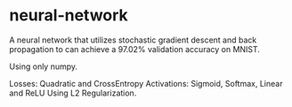 # neural-network

A neural network that utilizes stochastic gradient descent and back propagation to can achieve a 97.02% validation accuracy on MNIST.

Using only numpy.

Losses: Quadratic and CrossEntropy
Activations: Sigmoid, Softmax, Linear and ReLU
Using L2 Regularization.
